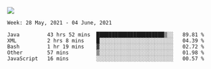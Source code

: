 <img align="center" src="https://github-readme-stats.vercel.app/api?username=bafuka&show_icons=true&icon_color=CE1D2D&text_color=718096&bg_color=ffffff&hide_title=true" />

<!--START_SECTION:waka-->
```text
Week: 28 May, 2021 - 04 June, 2021

Java         43 hrs 52 mins  ██████████████████████▒░░   89.81 % 
XML          2 hrs 8 mins    █░░░░░░░░░░░░░░░░░░░░░░░░   04.39 % 
Bash         1 hr 19 mins    ▓░░░░░░░░░░░░░░░░░░░░░░░░   02.72 % 
Other        57 mins         ▒░░░░░░░░░░░░░░░░░░░░░░░░   01.98 % 
JavaScript   16 mins         ░░░░░░░░░░░░░░░░░░░░░░░░░   00.57 % 
```
<!--END_SECTION:waka-->

<!--
**bafuka/bafuka** is a ✨ _special_ ✨ repository because its `README.md` (this file) appears on your GitHub profile.

Here are some ideas to get you started:

- 🔭 I’m currently working on ...
- 🌱 I’m currently learning ...
- 👯 I’m looking to collaborate on ...
- 🤔 I’m looking for help with ...
- 💬 Ask me about ...
- 📫 How to reach me: ...
- 😄 Pronouns: ...
- ⚡ Fun fact: ...
-->
